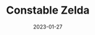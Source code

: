 ---
title: Constable Zelda
fulltitle: Constable Zelda

date: 2023-01-27

tags:
- 2023
- sketch
characters:
- tzipora
categories:
- sketch
keywords:
- 2023

url: /stories/constable/

toc: false

rgb: 68, 94, 75

image: /images/sketches/constable.jpg
reddit:
print:
video:
caption: Disclaimer -- Tzipora has never worked for/cooperated with the police.
---
